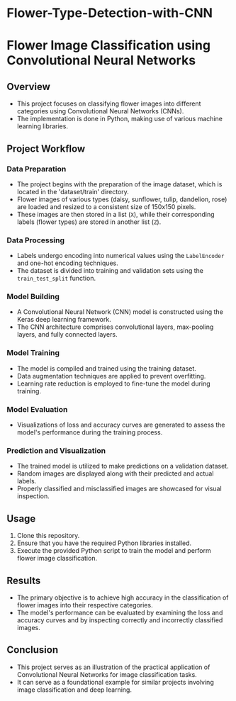 # Flower-Type-Detection-with-CNN

<h1>Flower Image Classification using Convolutional Neural Networks</h1>

<h2>Overview</h2>
<ul>
    <li>This project focuses on classifying flower images into different categories using Convolutional Neural Networks (CNNs).</li>
    <li>The implementation is done in Python, making use of various machine learning libraries.</li>
</ul>

<h2>Project Workflow</h2>

<h3>Data Preparation</h3>
<ul>
    <li>The project begins with the preparation of the image dataset, which is located in the 'dataset/train' directory.</li>
    <li>Flower images of various types (daisy, sunflower, tulip, dandelion, rose) are loaded and resized to a consistent size of 150x150 pixels.</li>
    <li>These images are then stored in a list (<code>X</code>), while their corresponding labels (flower types) are stored in another list (<code>Z</code>).</li>
</ul>

<h3>Data Processing</h3>
<ul>
    <li>Labels undergo encoding into numerical values using the <code>LabelEncoder</code> and one-hot encoding techniques.</li>
    <li>The dataset is divided into training and validation sets using the <code>train_test_split</code> function.</li>
</ul>

<h3>Model Building</h3>
<ul>
    <li>A Convolutional Neural Network (CNN) model is constructed using the Keras deep learning framework.</li>
    <li>The CNN architecture comprises convolutional layers, max-pooling layers, and fully connected layers.</li>
</ul>

<h3>Model Training</h3>
<ul>
    <li>The model is compiled and trained using the training dataset.</li>
    <li>Data augmentation techniques are applied to prevent overfitting.</li>
    <li>Learning rate reduction is employed to fine-tune the model during training.</li>
</ul>

<h3>Model Evaluation</h3>
<ul>
    <li>Visualizations of loss and accuracy curves are generated to assess the model's performance during the training process.</li>
</ul>

<h3>Prediction and Visualization</h3>
<ul>
    <li>The trained model is utilized to make predictions on a validation dataset.</li>
    <li>Random images are displayed along with their predicted and actual labels.</li>
    <li>Properly classified and misclassified images are showcased for visual inspection.</li>
</ul>

<h2>Usage</h2>
<ol>
    <li>Clone this repository.</li>
    <li>Ensure that you have the required Python libraries installed.</li>
    <li>Execute the provided Python script to train the model and perform flower image classification.</li>
</ol>

<h2>Results</h2>
<ul>
    <li>The primary objective is to achieve high accuracy in the classification of flower images into their respective categories.</li>
    <li>The model's performance can be evaluated by examining the loss and accuracy curves and by inspecting correctly and incorrectly classified images.</li>
</ul>

<h2>Conclusion</h2>
<ul>
    <li>This project serves as an illustration of the practical application of Convolutional Neural Networks for image classification tasks.</li>
    <li>It can serve as a foundational example for similar projects involving image classification and deep learning.</li>
</ul>
